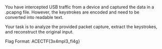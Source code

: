 You have intercepted USB traffic from a device and captured the data in a .pcapng file. However, the keystrokes are encoded and need to be converted into readable text.

Your task is to analyze the provided packet capture, extract the keystrokes, and reconstruct the original input.

Flag Format: ACECTF{3x4mpl3_fl4g}

